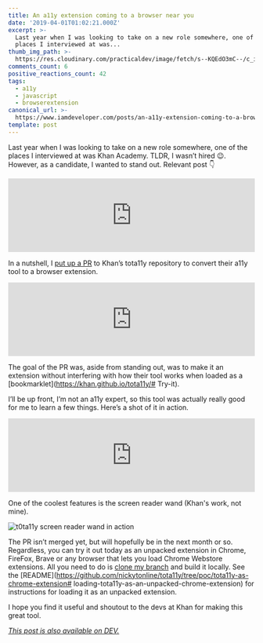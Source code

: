 ```yaml
---
title: An a11y extension coming to a browser near you
date: '2019-04-01T01:02:21.000Z'
excerpt: >-
  Last year when I was looking to take on a new role somewhere, one of the
  places I interviewed at was...
thumb_img_path: >-
  https://res.cloudinary.com/practicaldev/image/fetch/s--KQEdO3mC--/c_imagga_scale,f_auto,fl_progressive,h_420,q_auto,w_1000/https://thepracticaldev.s3.amazonaws.com/i/ir0wzbkqn1rw9vu67irj.png
comments_count: 6
positive_reactions_count: 42
tags:
  - a11y
  - javascript
  - browserextension
canonical_url: >-
  https://www.iamdeveloper.com/posts/an-a11y-extension-coming-to-a-browser-near-you-1mg2/
template: post
---
```


Last year when I was looking to take on a new role somewhere, one of the places I interviewed at was Khan Academy. TLDR, I wasn’t hired 😉. However, as a candidate, I wanted to stand out. Relevant post 👇

<iframe class="liquidTag" src="https://dev.to/embed/link?args=https%3A%2F%2Fdev.to%2Fnickytonline%2Ftake-chances-and-standout-because-who-knows-3kh6" style="border: 0; width: 100%;"></iframe>

In a nutshell, I [put up a PR](https://github.com/Khan/tota11y/pull/131) to Khan’s tota11y repository to convert their a11y tool to a browser extension.

<iframe class="liquidTag" src="https://dev.to/embed/github?args=https%3A%2F%2Fgithub.com%2FKhan%2Ftota11y" style="border: 0; width: 100%;"></iframe>

The goal of the PR was, aside from standing out, was to make it an extension without interfering with how their tool works when loaded as a [bookmarklet](https://khan.github.io/tota11y/# Try-it).

I’ll be up front, I’m not an a11y expert, so this tool was actually really good for me to learn a few things. Here’s a shot of it in action.

<iframe class="liquidTag" src="https://dev.to/embed/twitter?args=1040818193911173120" style="border: 0; width: 100%;"></iframe>

One of the coolest features is the screen reader wand (Khan's work, not mine).

![t0ta11y screen reader wand in action](https://www.iamdeveloper.com/img/tota11y-in-action.gif 't0ta11y screen reader wand in action')

The PR isn’t merged yet, but will hopefully be in the next month or so. Regardless, you can try it out today as an unpacked extension in Chrome, FireFox, Brave or any browser that lets you load Chrome Webstore extensions. All you need to do is [clone my branch](https://github.com/nickytonline/tota11y/tree/poc/tota11y-as-chrome-extension) and build it locally. See the [README](https://github.com/nickytonline/tota11y/tree/poc/tota11y-as-chrome-extension# loading-tota11y-as-an-unpacked-chrome-extension) for instructions for loading it as an unpacked extension.

I hope you find it useful and shoutout to the devs at Khan for making this great tool.

_[This post is also available on DEV.](https://dev.to/nickytonline/an-a11y-extension-coming-to-a-browser-near-you-1mg2)_

<script>
const parent = document.getElementsByTagName('head')[0];
const script = document.createElement('script');
script.type = 'text/javascript';
script.src = 'https://cdnjs.cloudflare.com/ajax/libs/iframe-resizer/4.1.1/iframeResizer.min.js';
script.charset = 'utf-8';
script.onload = function() {
    window.iFrameResize({}, '.liquidTag');
};
parent.appendChild(script);
</script>

